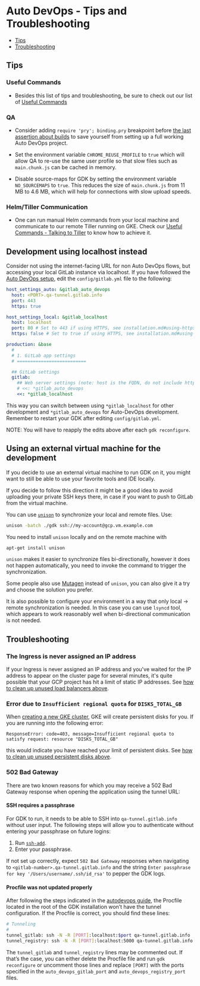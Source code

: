 # Auto DevOps - Tips and Troubleshooting

- [Tips](#tips)
- [Troubleshooting](#troubleshooting)

## Tips

### Useful Commands

- Besides this list of tips and troubleshooting, be sure to check out our list of [Useful Commands](./useful_commands.md)

### QA

- Consider adding `require 'pry'; binding.pry` breakpoint before [the last
assertion about
builds](https://gitlab.com/gitlab-org/gitlab-ce/blob/eb146e9abe08c3991b5a54237c24d15312c70ee8/qa/qa/specs/features/browser_ui/7_configure/auto_devops/create_project_with_auto_devops_spec.rb#L61)
to save yourself from setting up a full working Auto DevOps project.

- Set the environment variable `CHROME_REUSE_PROFILE` to `true` which
  will allow QA to re-use the same user profile so that slow files such
  as `main.chunk.js` can be cached in memory.

- Disable source-maps for GDK by setting the environment variable
  `NO_SOURCEMAPS` to `true`. This reduces the size of `main.chunk.js`
  from 11 MB to 4.6 MB, which will help for connections with slow upload speeds.

### Helm/Tiller Communication

- One can run manual Helm commands from your local machine and communicate to our remote Tiller running on GKE. Check our [Useful Commands - Talking to Tiller](./useful_commands.md#talking-to-tiller) to know how to achieve it.

## Development using localhost instead

Consider not using the internet-facing URL for non Auto DevOps flows,
but accessing your local GitLab instance via localhost. If you have
followed the [Auto DevOps setup](../auto_devops.md), edit the
`config/gitlab.yml` file to the following:

```yaml
host_settings_auto: &gitlab_auto_devops
  host: <PORT>.qa-tunnel.gitlab.info
  port: 443
  https: true

host_settings_local: &gitlab_localhost
  host: localhost
  port: 80 # Set to 443 if using HTTPS, see installation.md#using-https for additional HTTPS configuration details
  https: false # Set to true if using HTTPS, see installation.md#using-https for additional HTTPS configuration details

production: &base
  #
  # 1. GitLab app settings
  # ==========================

  ## GitLab settings
  gitlab:
    ## Web server settings (note: host is the FQDN, do not include http://)
    # <<: *gitlab_auto_devops
    <<: *gitlab_localhost
```

This way you can switch between using `*gitlab_localhost` for other
development and `*gitlab_auto_devops` for Auto-DevOps development.
Remember to restart your GDK after editing `config/gitlab.yml`.

NOTE: You will have to reapply the edits above after each `gdk
reconfigure`.

## Using an external virtual machine for the development

If you decide to use an external virtual machine to run GDK on it, you might
want to still be able to use your favorite tools and IDE locally.

If you decide to follow this direction it might be a good idea to avoid
uploading your private SSH keys there, in case if you want to push to
GitLab from the virtual machine.

You can use [`unison`](https://www.cis.upenn.edu/~bcpierce/unison/index.html)
to synchronize your local and remote files. Use:

```bash
unison -batch ./gdk ssh://my-account@gcp.vm.example.com
```

You need to install `unison` locally and on the remote machine with

```bash
apt-get install unison
```

`unison` makes it easier to synchronize files bi-directionally, however it does
not happen automatically, you need to invoke the command to trigger the
synchronization.

Some people also use [Mutagen](https://github.com/havoc-io/mutagen) instead of
`unison`, you can also give it a try and choose the solution you prefer.

It is also possible to configure your environment in a way that only local ->
remote synchronization is needed. In this case you can use `lsyncd` tool, which
appears to work reasonably well when bi-directional communication is not
needed.

## Troubleshooting

### The Ingress is never assigned an IP address

If your Ingress is never assigned an IP address and you've waited for the IP address to appear on the cluster page for several minutes, it's quite possible that your GCP project has hit a limit of static IP addresses. See [how to clean up unused load balancers above](../auto_devops.md#unused-load-balancers).

### Error due to `Insufficient regional quota` for `DISKS_TOTAL_GB`

When [creating a new GKE cluster](https://docs.gitlab.com/ee/user/project/clusters/#creating-the-cluster), GKE will create persistent disks for you. If you are
running into the following error:

```
ResponseError: code=403, message=Insufficient regional quota to satisfy request: resource "DISKS_TOTAL_GB"
```

this would indicate you have reached your limit of persistent disks. See [how
to clean up unused persistent disks above](../auto_devops.md#unused-persistent-disks).

### 502 Bad Gateway

There are two known reasons for which you may receive a 502 Bad Gateway response when opening the application using the tunnel URL:

#### SSH requires a passphrase

For GDK to run, it needs to be able to SSH into `qa-tunnel.gitlab.info` without user input. The following steps will allow you to authenticate without entering your passphrase on future logins:

1. Run [`ssh-add`](https://linux.die.net/man/1/ssh-add).
1. Enter your passphrase.

If not set up correctly, expect `502 Bad Gateway` responses when navigating to `<gitlab-number>.qa-tunnel.gitlab.info` and the string `Enter passphrase for key '/Users/username/.ssh/id_rsa'` to pepper the GDK logs.


#### Procfile was not updated properly

After following the steps indicated in the [autodevops guide](../auto_devops.md), the Procfile located in the root of the GDK installation won’t have the tunnel configuration. If the Procfile is correct, you should find these lines:

```bash
# Tunneling
#
tunnel_gitlab: ssh -N -R [PORT]:localhost:$port qa-tunnel.gitlab.info
tunnel_registry: ssh -N -R [PORT]:localhost:5000 qa-tunnel.gitlab.info
```

The `tunnel_gitlab` and `tunnel_registry` lines may be commented out. If that’s the case, you can either delete the Procfile file and run `gdk reconfigure` or uncomment those lines and replace `[PORT]` with the ports specified in the `auto_devops_gitlab_port` and `auto_devops_registry_port` files.
